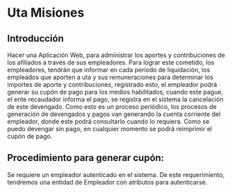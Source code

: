 # Uta Misiones #

## Introducción ##
Hacer una Aplicación Web, para administrar los aportes y contribuciones de los afiliados a través de sus empleadores.
Para lograr este cometido, los empleadores, tendrán que informar en cada periodo de liquidación, los empleados que aporten a uta y sus remuneraciones para determinar los importes de aporte y contribuciones, registrado esto, el empleador podrá generar su cupón de pago para los medios habilitados, cuando este pague, el ente recaudador informa el pago, se registra en el sistema la cancelación de este devengado.
Como esto es un proceso periódico, los procesos de generación  de devengados y pagos van generando la cuenta corriente del empleador, donde este podrá consultarlo cuando lo requiera. Como se puedo devengar sin pago, en cualquier momento se podrá reimprimir el cupón de pago.

## Procedimiento para generar cupón: ##
Se requiere un empleador autenticado en el sistema.
De este requerimiento, tendremos una entidad de Empleador con atributos para autenticarse.
     
